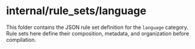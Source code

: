 # internal/rule_sets/language

This folder contains the JSON rule set definition for the `language` category. Rule sets here define their composition, metadata, and organization before compilation.